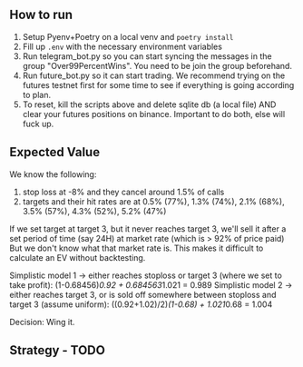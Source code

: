## How to run 
1. Setup Pyenv+Poetry on a local venv and `poetry install`
2. Fill up `.env` with the necessary environment variables 
3. Run telegram_bot.py so you can start syncing the messages in the group "Over99PercentWins". You need to be join the group beforehand. 
4. Run future_bot.py so it can start trading. We recommend trying on the futures testnet first for some time to see if everything is going according to plan. 
5. To reset, kill the scripts above and delete sqlite db (a local file) AND clear your futures positions on binance. Important to do both, else will fuck up. 

## Expected Value

We know the following:

1. stop loss at -8% and they cancel around 1.5% of calls
2. targets and their hit rates are at 0.5% (77%), 1.3% (74%), 2.1% (68%), 3.5% (57%), 4.3% (52%), 5.2% (47%)

If we set target at target 3, but it never reaches target 3, we'll sell it after a set period of time (say 24H) at market rate (which is > 92% of price paid)
But we don't know what that market rate is. This makes it difficult to calculate an EV without backtesting.

Simplistic model 1 -> either reaches stoploss or target 3 (where we set to take profit): (1-0.68456)*0.92 + 0.684563*1.021 = 0.989
Simplistic model 2 -> either reaches target 3, or is sold off somewhere between stoploss and target 3 (assume uniform): ((0.92+1.02)/2)*(1-0.68) + 1.021*0.68 = 1.004

Decision: Wing it.

## Strategy - TODO


